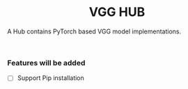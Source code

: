 <div align = "center">
  <h1>VGG HUB</h1>
  <!--<img src = "docs/VGG16.png" alt = "architecture" width = 680px>-->
</div>
<p>A Hub contains PyTorch based VGG model implementations.</p><br>

### Features will be added
- [ ] Support Pip installation
